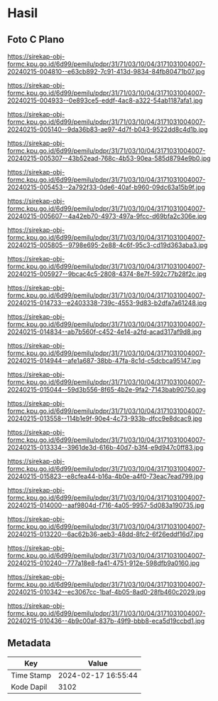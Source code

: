 # Hasil

## Foto C Plano

https://sirekap-obj-formc.kpu.go.id/6d99/pemilu/pdpr/31/71/03/10/04/3171031004007-20240215-004810--e63cb892-7c91-413d-9834-84fb80471b07.jpg

https://sirekap-obj-formc.kpu.go.id/6d99/pemilu/pdpr/31/71/03/10/04/3171031004007-20240215-004933--0e893ce5-eddf-4ac8-a322-54ab1187afa1.jpg

https://sirekap-obj-formc.kpu.go.id/6d99/pemilu/pdpr/31/71/03/10/04/3171031004007-20240215-005140--9da36b83-ae97-4d7f-b043-9522dd8c4d1b.jpg

https://sirekap-obj-formc.kpu.go.id/6d99/pemilu/pdpr/31/71/03/10/04/3171031004007-20240215-005307--43b52ead-768c-4b53-90ea-585d8794e9b0.jpg

https://sirekap-obj-formc.kpu.go.id/6d99/pemilu/pdpr/31/71/03/10/04/3171031004007-20240215-005453--2a792f33-0de6-40af-b960-09dc63a15b9f.jpg

https://sirekap-obj-formc.kpu.go.id/6d99/pemilu/pdpr/31/71/03/10/04/3171031004007-20240215-005607--4a42eb70-4973-497a-9fcc-d69bfa2c306e.jpg

https://sirekap-obj-formc.kpu.go.id/6d99/pemilu/pdpr/31/71/03/10/04/3171031004007-20240215-005805--9798e695-2e88-4c6f-95c3-cd19d363aba3.jpg

https://sirekap-obj-formc.kpu.go.id/6d99/pemilu/pdpr/31/71/03/10/04/3171031004007-20240215-005927--9bcac4c5-2808-4374-8e7f-592c77b28f2c.jpg

https://sirekap-obj-formc.kpu.go.id/6d99/pemilu/pdpr/31/71/03/10/04/3171031004007-20240215-014733--e2403338-739c-4553-9d83-b2dfa7a61248.jpg

https://sirekap-obj-formc.kpu.go.id/6d99/pemilu/pdpr/31/71/03/10/04/3171031004007-20240215-014834--ab7b560f-c452-4e14-a2fd-acad317af9d8.jpg

https://sirekap-obj-formc.kpu.go.id/6d99/pemilu/pdpr/31/71/03/10/04/3171031004007-20240215-014944--afe1a687-38bb-47fa-8c1d-c5dcbca95147.jpg

https://sirekap-obj-formc.kpu.go.id/6d99/pemilu/pdpr/31/71/03/10/04/3171031004007-20240215-015044--59d3b556-8f65-4b2e-9fa2-7143bab90750.jpg

https://sirekap-obj-formc.kpu.go.id/6d99/pemilu/pdpr/31/71/03/10/04/3171031004007-20240215-013558--114b1e9f-90e4-4c73-933b-dfcc9e8dcac9.jpg

https://sirekap-obj-formc.kpu.go.id/6d99/pemilu/pdpr/31/71/03/10/04/3171031004007-20240215-013334--3961de3d-616b-40d7-b3f4-e9d947c0ff83.jpg

https://sirekap-obj-formc.kpu.go.id/6d99/pemilu/pdpr/31/71/03/10/04/3171031004007-20240215-015823--e8cfea44-b16a-4b0e-a4f0-73eac7ead799.jpg

https://sirekap-obj-formc.kpu.go.id/6d99/pemilu/pdpr/31/71/03/10/04/3171031004007-20240215-014000--aaf9804d-f716-4a05-9957-5d083a190735.jpg

https://sirekap-obj-formc.kpu.go.id/6d99/pemilu/pdpr/31/71/03/10/04/3171031004007-20240215-013220--6ac62b36-aeb3-48dd-8fc2-6f26eddf16d7.jpg

https://sirekap-obj-formc.kpu.go.id/6d99/pemilu/pdpr/31/71/03/10/04/3171031004007-20240215-010240--777a18e8-fa41-4751-912e-598dfb9a0160.jpg

https://sirekap-obj-formc.kpu.go.id/6d99/pemilu/pdpr/31/71/03/10/04/3171031004007-20240215-010342--ec3067cc-1baf-4b05-8ad0-28fb460c2029.jpg

https://sirekap-obj-formc.kpu.go.id/6d99/pemilu/pdpr/31/71/03/10/04/3171031004007-20240215-010436--4b9c00af-837b-49f9-bbb8-eca5d19ccbd1.jpg


## Metadata

| Key        | Value               |
| ---------- | ------------------- |
| Time Stamp | 2024-02-17 16:55:44 |
| Kode Dapil | 3102                |



